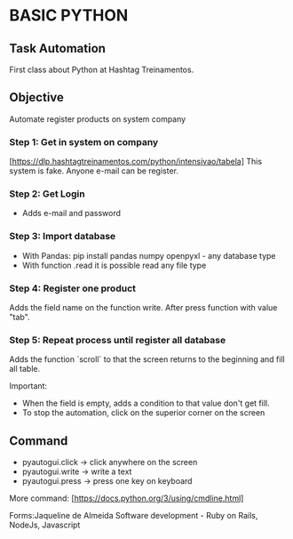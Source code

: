 # BASIC PYTHON

## Task Automation

First class about Python at Hashtag Treinamentos.

## Objective

Automate register products on system company

### Step 1: Get in system on company

[https://dlp.hashtagtreinamentos.com/python/intensivao/tabela]
This system is fake. Anyone e-mail can be register.

### Step 2: Get Login

- Adds e-mail and password

### Step 3: Import database

- With Pandas: pip install pandas numpy openpyxl - any database type
- With function .read it is possible read any file type

### Step 4: Register one product

Adds the field name on the function write. After press function with value "tab".

### Step 5: Repeat process until register all database

Adds the function ´scroll´ to that the screen returns to the beginning and fill all table.

Important:

- When the field is empty, adds a condition to that value don't get fill.
- To stop the automation, click on the superior corner on the screen

## Command

- pyautogui.click -> click anywhere on the screen
- pyautogui.write -> write a text
- pyautogui.press -> press one key on keyboard

More command: [https://docs.python.org/3/using/cmdline.html]

Forms:Jaqueline de Almeida
Software development - Ruby on Rails, NodeJs, Javascript
